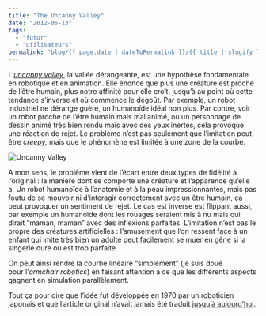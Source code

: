 ```yaml
---
title: "The Uncanny Valley"
date: "2012-06-13"
tags:
  - "futur"
  - "utilisateurs"
permalink: "blog/{{ page.date | dateToPermalink }}/{{ title | slugify }}/"
---
```


L’_[uncanny valley](http://en.wikipedia.org/wiki/Uncanny_valley)_, la vallée dérangeante, est une hypothèse fondamentale en robotique et en animation. Elle énonce que plus une créature est proche de l’être humain, plus notre affinité pour elle croît, jusqu’à au point où cette tendance s’inverse et où commence le dégoût. Par exemple, un robot industriel ne dérange guère, un humanoïde idéal non plus. Par contre, voir un robot proche de l’être humain mais mal animé, ou un personnage de dessin animé très bien rendu mais avec des yeux inertes, cela provoque une réaction de rejet. Le problème n’est pas seulement que l’imitation peut être _creepy,_ mais que le phénomène est limitée à une zone de la courbe.

![Uncanny Valley](http://upload.wikimedia.org/wikipedia/commons/6/62/Mori_Uncanny_Valley_fr.svg)

A mon sens, le problème vient de l’écart entre deux types de fidélité à l’original : la manière dont se comporte une créature et l’apparence qu’elle a. Un robot humanoïde à l’anatomie et à la peau impressionnantes, mais pas foutu de se mouvoir ni d’interagir correctement avec un être humain, ça peut provoquer un sentiment de rejet. Le cas est inverse est flippant aussi, par exemple un humanoïde dont les rouages seraient mis à nu mais qui dirait “maman, maman” avec des inflexions parfaites. L’imitation n’est pas le propre des créatures artificielles : l’amusement que l’on ressent face à un enfant qui imite très bien un adulte peut facilement se muer en gêne si la singerie dure ou est trop parfaite.

On peut ainsi rendre la courbe linéaire “simplement” (je suis doué pour l’_armchair_ _robotics_) en faisant attention à ce que les différents aspects gagnent en simulation parallèlement.

Tout ça pour dire que l’idée fut développée en 1970 par un roboticien japonais et que l’article original n’avait jamais été traduit [jusqu’à aujourd’hui](http://spectrum.ieee.org/automaton/robotics/humanoids/the-uncanny-valley).
